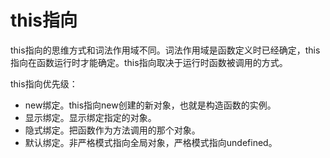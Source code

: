 # this指向

this指向的思维方式和词法作用域不同。词法作用域是函数定义时已经确定，this指向在函数运行时才能确定。this指向取决于运行时函数被调用的方式。

this指向优先级：

* new绑定。this指向new创建的新对象，也就是构造函数的实例。
* 显示绑定。显示绑定指定的对象。
* 隐式绑定。把函数作为方法调用的那个对象。
* 默认绑定。非严格模式指向全局对象，严格模式指向undefined。